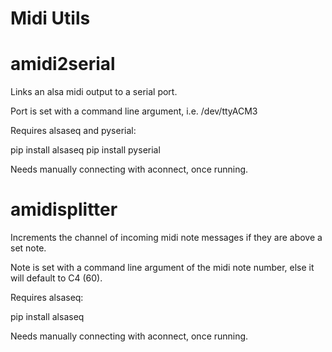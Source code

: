 # Midi Utils

# amidi2serial

Links an alsa midi output to a serial port.

Port is set with a command line argument, i.e. /dev/ttyACM3

Requires alsaseq and pyserial:

pip install alsaseq
pip install pyserial

Needs manually connecting with aconnect, once running.

# amidisplitter

Increments the channel of incoming midi note messages if they are above a set note.

Note is set with a command line argument of the midi note number, else it will default to C4 (60).

Requires alsaseq:

pip install alsaseq

Needs manually connecting with aconnect, once running.

